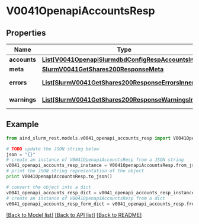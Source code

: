 # V0041OpenapiAccountsResp


## Properties

Name | Type | Description | Notes
------------ | ------------- | ------------- | -------------
**accounts** | [**List[V0041OpenapiSlurmdbdConfigRespAccountsInner]**](V0041OpenapiSlurmdbdConfigRespAccountsInner.md) | accounts | 
**meta** | [**SlurmV0041GetShares200ResponseMeta**](SlurmV0041GetShares200ResponseMeta.md) |  | [optional] 
**errors** | [**List[SlurmV0041GetShares200ResponseErrorsInner]**](SlurmV0041GetShares200ResponseErrorsInner.md) | Query errors | [optional] 
**warnings** | [**List[SlurmV0041GetShares200ResponseWarningsInner]**](SlurmV0041GetShares200ResponseWarningsInner.md) | Query warnings | [optional] 

## Example

```python
from aind_slurm_rest.models.v0041_openapi_accounts_resp import V0041OpenapiAccountsResp

# TODO update the JSON string below
json = "{}"
# create an instance of V0041OpenapiAccountsResp from a JSON string
v0041_openapi_accounts_resp_instance = V0041OpenapiAccountsResp.from_json(json)
# print the JSON string representation of the object
print V0041OpenapiAccountsResp.to_json()

# convert the object into a dict
v0041_openapi_accounts_resp_dict = v0041_openapi_accounts_resp_instance.to_dict()
# create an instance of V0041OpenapiAccountsResp from a dict
v0041_openapi_accounts_resp_form_dict = v0041_openapi_accounts_resp.from_dict(v0041_openapi_accounts_resp_dict)
```
[[Back to Model list]](../README.md#documentation-for-models) [[Back to API list]](../README.md#documentation-for-api-endpoints) [[Back to README]](../README.md)


